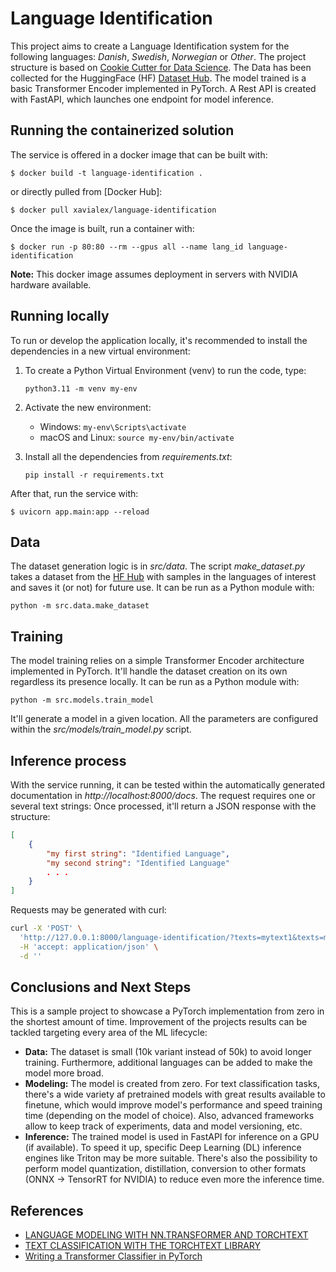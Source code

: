 # Language Identification

This project aims to create a Language Identification system for the following languages: *Danish*, *Swedish*, *Norwegian* or *Other*. The project structure is based on [Cookie Cutter for Data Science](https://drivendata.github.io/cookiecutter-data-science/). The Data has been collected for the HuggingFace (HF) [Dataset Hub](https://huggingface.co/datasets/strombergnlp/nordic_langid). The model trained is a basic Transformer Encoder implemented in PyTorch. A Rest API is created with FastAPI, which launches one endpoint for model inference.

## Running the containerized solution

The service is offered in a docker image that can be built with:

`$ docker build -t language-identification .`

or directly pulled from [Docker Hub]:

`$ docker pull xavialex/language-identification`

Once the image is built, run a container with:

`$ docker run -p 80:80 --rm --gpus all --name lang_id language-identification`

**Note:** This docker image assumes deployment in servers with NVIDIA hardware available.

## Running locally

To run or develop the application locally, it's recommended to install the dependencies in a new virtual environment:

1. To create a Python Virtual Environment (venv) to run the code, type:

    ```python3.11 -m venv my-env```

2. Activate the new environment:
    * Windows: ```my-env\Scripts\activate```
    * macOS and Linux: ```source my-env/bin/activate``` 

3. Install all the dependencies from *requirements.txt*:

    ```pip install -r requirements.txt```

After that, run the service with:

`$ uvicorn app.main:app --reload`

## Data

The dataset generation logic is in *src/data*. The script *make_dataset.py* takes a dataset from the [HF Hub](https://huggingface.co/datasets/strombergnlp/nordic_langid) with samples in the languages of interest and saves it (or not) for future use. It can be run as a Python module with:

`python -m src.data.make_dataset`

## Training

The model training relies on a simple Transformer Encoder architecture implemented in PyTorch. It'll handle the dataset creation on its own regardless its presence locally. It can be run as a Python module with:

`python -m src.models.train_model`

It'll generate a model in a given location. All the parameters are configured within the *src/models/train_model.py* script.

## Inference process

With the service running, it can be tested within the automatically generated documentation in *http://localhost:8000/docs*. The request requires one or several text strings: Once processed, it'll return a JSON response with the structure:

```json
[
    {
        "my first string": "Identified Language",
        "my second string": "Identified Language"
        . . . 
    }
]
```

Requests may be generated with curl:

```bash
curl -X 'POST' \
  'http://127.0.0.1:8000/language-identification/?texts=mytext1&texts=mytext2' \
  -H 'accept: application/json' \
  -d ''
```

## Conclusions and Next Steps

This is a sample project to showcase a PyTorch implementation from zero in the shortest amount of time. Improvement of the projects results can be tackled targeting every area of the ML lifecycle:
* **Data:** The dataset is small (10k variant instead of 50k) to avoid longer training. Furthermore, additional languages can be added to make the model more broad.
* **Modeling:** The model is created from zero. For text classification tasks, there's a wide variety af pretrained models with great results available to finetune, which would improve model's performance and speed training time (depending on the model of choice). Also, advanced frameworks allow to keep track of experiments, data and model versioning, etc.
* **Inference:** The trained model is used in FastAPI for inference on a GPU (if available). To speed it up, specific Deep Learning (DL) inference engines like Triton may be more suitable. There's also the possibility to perform model quantization, distillation, conversion to other formats (ONNX -> TensorRT for NVIDIA) to reduce even more the inference time.

## References

* [LANGUAGE MODELING WITH NN.TRANSFORMER AND TORCHTEXT](https://pytorch.org/tutorials/beginner/transformer_tutorial.html)
* [TEXT CLASSIFICATION WITH THE TORCHTEXT LIBRARY](https://pytorch.org/tutorials/beginner/text_sentiment_ngrams_tutorial.html)
* [Writing a Transformer Classifier in PyTorch](https://n8henrie.com/2021/08/writing-a-transformer-classifier-in-pytorch/)
